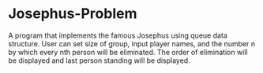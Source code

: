 # Josephus-Problem
A program that implements the famous Josephus using queue data structure. 
User can set size of group, input player names, and the number n by which every nth person will be eliminated. 
The order of elimination will be displayed and last person standing will be displayed.  
